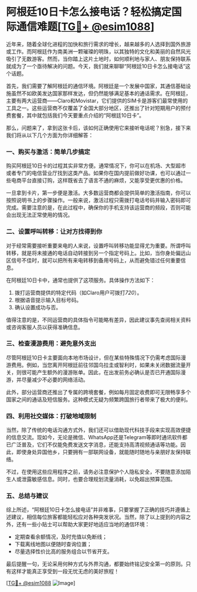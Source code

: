 # 阿根廷10日卡怎么接电话？轻松搞定国际通信难题[[TG💪+ @esim1088](https://t.me/s/esim1088)]

近年来，随着全球化进程的加快和旅行需求的增长，越来越多的人选择到国外旅游或工作。而阿根廷作为南美洲一颗璀璨的明珠，以其独特的文化和美丽的自然风光吸引了无数游客。然而，当你踏上这片土地时，如何顺利地与家人、朋友保持联系就成为了一个亟待解决的问题。今天，我们就来聊聊“阿根廷10日卡怎么接电话”这个话题。

首先，我们需要了解阿根廷的通信环境。阿根廷是一个发展中国家，其通信基础设施虽然不如欧美发达国家那样发达，但仍然能够满足基本的通话需求。在阿根廷，主要有两大运营商——Claro和Movistar，它们提供的SIM卡是游客们最常使用的工具之一。这些运营商不仅覆盖了全国大部分地区，还推出了针对短期用户的预付费套餐，其中就包括我们今天要重点介绍的“阿根廷10日卡”。

那么，问题来了，拿到这张卡后，该如何正确使用它来接听电话呢？别急，接下来我们将从以下几个方面为你详细解答：

### **一、购买与激活：简单几步搞定**
购买阿根廷10日卡的过程其实非常方便。通常情况下，你可以在机场、大型超市或者专门的电信营业厅找到这类产品。如果你在国内提前做好功课，也可以通过一些电商平台直接订购，这样既省去了语言不通的麻烦，又能享受更优惠的价格。

一旦拿到卡片，第一步便是激活。大多数运营商都会提供简单的激活指南，你可以按照说明书上的步骤操作。一般来说，激活过程只需拨打电话号码并输入密码即可完成。需要注意的是，在此过程中，确保你的手机支持该运营商的频段，否则可能会出现无法正常使用的情况。

### **二、设置呼叫转移：让对方找得到你**
对于经常需要接听重要来电的人来说，设置呼叫转移功能显得尤为重要。所谓呼叫转移，就是将未接通的电话自动转接到另一个指定号码上。比如，当你身处偏远山区信号不佳时，就可以把所有来电转移到备用号码上，从而避免错过任何重要信息。

在阿根廷10日卡中，通常也提供了这项服务。具体操作方法如下：
1. 拨打运营商提供的特定代码（如Claro用户可拨打*720*）。
2. 根据语音提示输入目标号码。
3. 确认设置成功与否。

值得注意的是，不同运营商的具体指令可能略有差异，因此建议事先查阅相关资料或咨询客服人员以获得准确信息。

### **三、检查漫游费用：避免意外支出**
尽管阿根廷10日卡主要面向本地市场设计，但在某些特殊情况下仍需考虑国际漫游费用。例如，当您离开阿根廷前往邻国乌拉圭或智利时，如果未关闭数据流量开关，则很可能产生额外的漫游账单。因此，在出发前务必确认是否已开通国际漫游，并尽量减少不必要的网络活动。

此外，部分运营商还推出了专属的跨境套餐，例如每月固定收费即可无限畅享多个国家之间的通话及短信服务。这种模式无疑为频繁跨国旅行者带来了极大的便利。

### **四、利用社交媒体：打破地域限制**
当然，除了传统的电话沟通方式外，我们还可以借助现代科技手段来实现高效便捷的信息交流。现如今，无论是微信、WhatsApp还是Telegram等即时通讯软件都已广泛普及，它们不仅能免费发送文字消息，还能支持高清视频通话等功能。因此，即使身处异国他乡，只要拥有一部联网设备，就能随时随地与亲朋好友保持联络。

不过，在使用这些应用程序之前，请务必注意保护个人隐私安全，不要随意添加陌生人或泄露敏感信息。同时，也要合理规划流量消耗，以免超出预算范围。

### **五、总结与建议**
综上所述，“阿根廷10日卡怎么接电话”并非难事，只要掌握了正确的技巧并遵循上述建议，相信每位旅客都能轻松应对各种突发状况。当然，除了以上提到的内容之外，还有一些小贴士可以帮助大家更好地适应当地的通信环境：

- 定期查看余额情况，及时充值以免断线；
- 下载离线地图以便随时查询位置；
- 尽量选择性价比高的服务组合以节省开支。

最后提醒一句，无论采用何种方式与外界沟通，都要始终铭记安全第一的原则。只有这样才能真正享受到一段无忧无虑的美好旅程！

[[TG💪+ @esim1088](https://t.me/s/esim1088) ![Image](https://i.postimg.cc/4NQfJmqS/Snipaste-2025-05-13-00-14-12.png)]